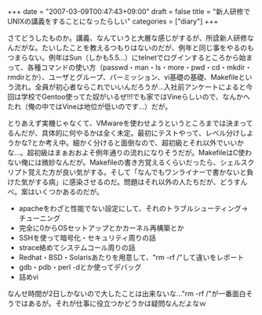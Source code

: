 +++
date = "2007-03-09T00:47:43+09:00"
draft = false
title = "新人研修でUNIXの講義をすることになったらしい"
categories = ["diary"]
+++

さてどうしたものか。講義、なんていうと大層な感じがするが、所詮新人研修なんだがな。たいしたことを教えるつもりはないのだが、例年と同じ事をやるのもつまらない。例年はSun（しかも5.5…）にtelnetでログインするところから始まって、各種コマンドの使い方（passwd・man・ls・more・pwd・cd・mkdir・rmdirとか）、ユーザとグループ、パーミッション、vi基礎の基礎、Makefileという流れ。全員が初心者ならこれでいいんだろうが…入社前アンケートによると今回は学校でGentoo使ってた奴がいるぜ!!!でも家ではVineらしいので、なんかへたれ（俺の中ではVineは地位が低いのです…）だが。

とりあえず実機じゃなくて、VMwareを使わせようというところまでは決まってるんだが、具体的に何やるかは全く未定。最初にテストやって、レベル分けしようかな?とか考え中。細かく分けると面倒なので、超初級とそれ以外でいいかな…。超初級はまぁおおよそ例年通りの流れになりそうだが。MakefileはC使わない俺には微妙なんだが。Makefileの書き方覚えるくらいだったら、シェルスクリプト覚えた方が良い気がする。そして「なんでもワンライナーで書かないと負けた気がする病」に感染させるのだ。問題はそれ以外の人たちだが、どうすんべ。案はいくつかあるのだが。

<ul>
	<li>apacheをわざと性能でない設定にして、それのトラブルシューティング→チューニング</li>
	<li>完全に0からOSセットアップとかカーネル再構築とか</li>
	<li>SSHを使って暗号化・セキュリティ周りの話</li>
	<li>strace絡めてシステムコール周りの話</li>
	<li>Redhat・BSD・Solarisあたりを用意して、"rm -rf /"して違いをレポート</li>
	<li>gdb・pdb・perl -dとか使ってデバッグ</li>
	<li>詰めvi</li>
</ul>

なんせ時間が2日しかないので大したことは出来ないな…"rm -rf /"が一番面白そうではあるが。それが仕事に役立つかどうかは疑問なんだよなｗ
